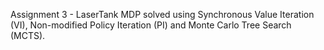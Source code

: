 Assignment 3 - LaserTank MDP solved using Synchronous Value Iteration (VI), Non-modified Policy Iteration (PI) and Monte Carlo Tree Search (MCTS).